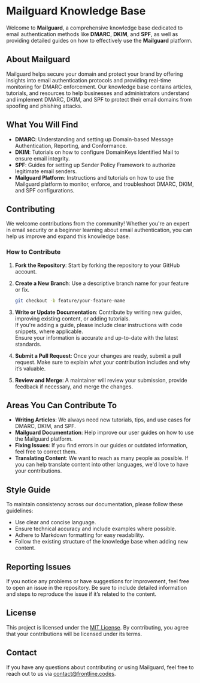 # Mailguard Knowledge Base

Welcome to **Mailguard**, a comprehensive knowledge base dedicated to email authentication methods like **DMARC**, **DKIM**, and **SPF**, as well as providing detailed guides on how to effectively use the **Mailguard** platform.

## About Mailguard

Mailguard helps secure your domain and protect your brand by offering insights into email authentication protocols and providing real-time monitoring for DMARC enforcement. Our knowledge base contains articles, tutorials, and resources to help businesses and administrators understand and implement DMARC, DKIM, and SPF to protect their email domains from spoofing and phishing attacks.

## What You Will Find

- **DMARC**: Understanding and setting up Domain-based Message Authentication, Reporting, and Conformance.
- **DKIM**: Tutorials on how to configure DomainKeys Identified Mail to ensure email integrity.
- **SPF**: Guides for setting up Sender Policy Framework to authorize legitimate email senders.
- **Mailguard Platform**: Instructions and tutorials on how to use the Mailguard platform to monitor, enforce, and troubleshoot DMARC, DKIM, and SPF configurations.

## Contributing

We welcome contributions from the community! Whether you're an expert in email security or a beginner learning about email authentication, you can help us improve and expand this knowledge base.

### How to Contribute

1. **Fork the Repository**: Start by forking the repository to your GitHub account.
2. **Create a New Branch**: Use a descriptive branch name for your feature or fix.
   ```bash
   git checkout -b feature/your-feature-name
   ```
3. **Write or Update Documentation**: Contribute by writing new guides, improving existing content, or adding tutorials.  
   If you're adding a guide, please include clear instructions with code snippets, where applicable.  
   Ensure your information is accurate and up-to-date with the latest standards.

4. **Submit a Pull Request**: Once your changes are ready, submit a pull request. Make sure to explain what your contribution includes and why it’s valuable.

5. **Review and Merge**: A maintainer will review your submission, provide feedback if necessary, and merge the changes.

## Areas You Can Contribute To

- **Writing Articles**: We always need new tutorials, tips, and use cases for DMARC, DKIM, and SPF.
- **Mailguard Documentation**: Help improve our user guides on how to use the Mailguard platform.
- **Fixing Issues**: If you find errors in our guides or outdated information, feel free to correct them.
- **Translating Content**: We want to reach as many people as possible. If you can help translate content into other languages, we'd love to have your contributions.

## Style Guide

To maintain consistency across our documentation, please follow these guidelines:

- Use clear and concise language.
- Ensure technical accuracy and include examples where possible.
- Adhere to Markdown formatting for easy readability.
- Follow the existing structure of the knowledge base when adding new content.

## Reporting Issues

If you notice any problems or have suggestions for improvement, feel free to open an issue in the repository. Be sure to include detailed information and steps to reproduce the issue if it’s related to the content.

## License

This project is licensed under the [MIT License](LICENSE). By contributing, you agree that your contributions will be licensed under its terms.

## Contact

If you have any questions about contributing or using Mailguard, feel free to reach out to us via [contact@frontline.codes](mailto:contact@frontline.codes).
